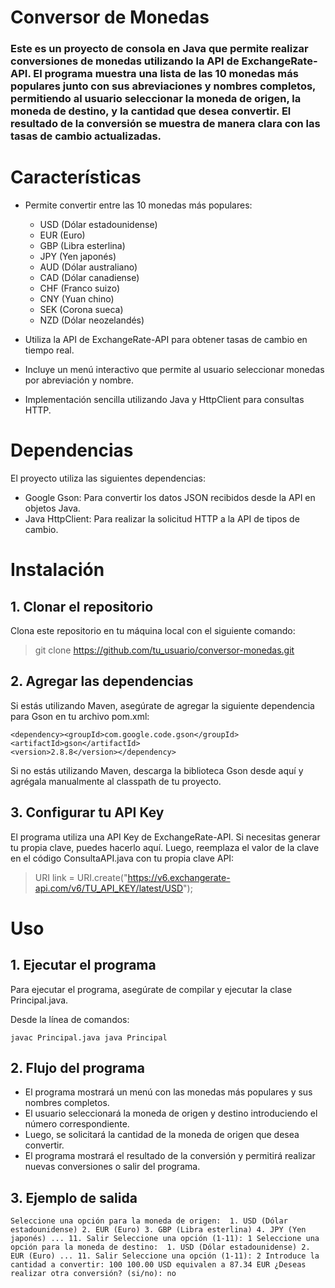 # Conversor de Monedas

### Este es un proyecto de consola en Java que permite realizar conversiones de monedas utilizando la API de ExchangeRate-API. El programa muestra una lista de las 10 monedas más populares junto con sus abreviaciones y nombres completos, permitiendo al usuario seleccionar la moneda de origen, la moneda de destino, y la cantidad que desea convertir. El resultado de la conversión se muestra de manera clara con las tasas de cambio actualizadas.

# Características

- Permite convertir entre las 10 monedas más populares:
  - USD (Dólar estadounidense)
  - EUR (Euro)
  - GBP (Libra esterlina)
  - JPY (Yen japonés)
  - AUD (Dólar australiano)
  - CAD (Dólar canadiense)
  - CHF (Franco suizo)
  - CNY (Yuan chino)
  - SEK (Corona sueca)
  - NZD (Dólar neozelandés)
  
- Utiliza la API de ExchangeRate-API para obtener tasas de cambio en tiempo real.
- Incluye un menú interactivo que permite al usuario seleccionar monedas por abreviación y nombre.
- Implementación sencilla utilizando Java y HttpClient para consultas HTTP.

# Dependencias

El proyecto utiliza las siguientes dependencias:

- Google Gson: Para convertir los datos JSON recibidos desde la API en objetos Java.
- Java HttpClient: Para realizar la solicitud HTTP a la API de tipos de cambio.
  
# Instalación

## 1. Clonar el repositorio

Clona este repositorio en tu máquina local con el siguiente comando:

> git clone https://github.com/tu_usuario/conversor-monedas.git

## 2. Agregar las dependencias

Si estás utilizando Maven, asegúrate de agregar la siguiente dependencia para Gson en tu archivo pom.xml:

    <dependency><groupId>com.google.code.gson</groupId>
    <artifactId>gson</artifactId>
    <version>2.8.8</version></dependency>

Si no estás utilizando Maven, descarga la biblioteca Gson desde aquí y agrégala manualmente al classpath de tu proyecto.

## 3. Configurar tu API Key

El programa utiliza una API Key de ExchangeRate-API. Si necesitas generar tu propia clave, puedes hacerlo aquí. Luego, reemplaza el valor de la clave en el código ConsultaAPI.java con tu propia clave API:

> URI link = URI.create("https://v6.exchangerate-api.com/v6/TU_API_KEY/latest/USD");

# Uso

## 1. Ejecutar el programa

Para ejecutar el programa, asegúrate de compilar y ejecutar la clase Principal.java.

Desde la línea de comandos:

  `
  javac Principal.java
  java Principal
  `
## 2. Flujo del programa

- El programa mostrará un menú con las monedas más populares y sus nombres completos.
- El usuario seleccionará la moneda de origen y destino introduciendo el número correspondiente.
- Luego, se solicitará la cantidad de la moneda de origen que desea convertir.
- El programa mostrará el resultado de la conversión y permitirá realizar nuevas conversiones o salir del programa.
  
## 3. Ejemplo de salida

  `
  Seleccione una opción para la moneda de origen: 
    1. USD (Dólar estadounidense)
    2. EUR (Euro)
    3. GBP (Libra esterlina)
    4. JPY (Yen japonés)
    ...
    11. Salir
    Seleccione una opción (1-11): 1
    Seleccione una opción para la moneda de destino: 
    1. USD (Dólar estadounidense)
    2. EUR (Euro)
    ...
    11. Salir
    Seleccione una opción (1-11): 2
    Introduce la cantidad a convertir: 100
    100.00 USD equivalen a 87.34 EUR
    ¿Deseas realizar otra conversión? (si/no): no
  ` 
